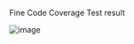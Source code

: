 Fine Code Coverage Test result 

![image](https://github.com/itsmanibharathi/GenSpark/assets/76097762/b47ccbf8-575d-4b02-b181-aa3ab744cc76)
